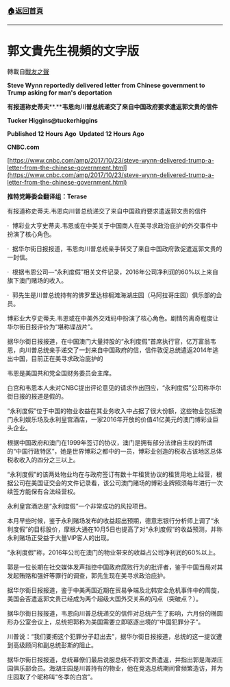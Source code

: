###  [:house:返回首頁](https://github.com/ourhimalayas/txt)
---
# 郭文貴先生視頻的文字版
轉載自[戰友之聲](http://littleantvoice.blogspot.com)

**Steve Wynn reportedly delivered letter from Chinese government to Trump asking for man's deportation**

**有报道称史蒂夫****.****韦恩向川普总统递交了来自中国政府要求遣返郭文贵的信件**

**Tucker Higgins@tuckerhiggins**



**Published 12 Hours Ago  Updated 12 Hours Ago**

**CNBC.com**

[https://www.cnbc.com/amp/2017/10/23/steve-wynn-delivered-trump-a-letter-from-the-chinese-government.html](https://www.cnbc.com/amp/2017/10/23/steve-wynn-delivered-trump-a-letter-from-the-chinese-government.html)

**推特党筹委会翻译组：****T****erase**



有报道称史蒂夫.韦恩向川普总统递交了来自中国政府要求遣返郭文贵的信件



·  博彩业大亨史蒂夫.韦恩或在中美关于中国商人在美寻求政治庇护的外交事件中扮演了核心角色。



·  据华尔街日报报道，韦恩向川普总统亲手转交了来自中国政府敦促遣返郭文贵的一封信。



·  根据韦恩公司—“永利度假”相关文件记录，2016年公司净利润的60%以上来自旗下澳门赌场的收入。



·  郭先生是川普总统持有的佛罗里达棕榈滩海湖庄园（马阿拉哥庄园）俱乐部的会员。



博彩业大亨史蒂夫.韦恩或在中美外交戏码中扮演了核心角色。剧情的离奇程度让华尔街日报评价为“堪称谍战片”。



据华尔街日报报道，在中国澳门大量持股的“永利度假”首席执行官，亿万富翁韦恩，向川普总统亲手递交了一封来自中国政府的信，信件敦促总统遣返2014年逃出中国，目前正在美寻求政治庇护的

韦恩是美国共和党全国财务委员会主席。



白宫和韦恩本人未对CNBC提出评论意见的请求作出回应，“永利度假”公司称华尔街日报的报道是假的。

“永利度假”位于中国的物业收益在其业务收入中占据了很大份额，这些物业包括澳门永利娱乐场及永利皇宫酒店，一家2016年开放的价值41亿美元的澳门博彩业巨头企业。



根据中国政府和澳门在1999年签订的协议，澳门是拥有部分法律自主权的所谓的“中国行政特区”，她是世界博彩之都中的一员，博彩业创造的税收占该地区总体税收收入的四分之三以上。



“永利度假”的该两处物业均在与政府签订有数十年租赁协议的租赁用地上经营，根据公司在美国证交会的文件记录看，该公司澳门赌场的博彩业牌照须每年进行一次续签方能保有合法经营权。



永利皇宫酒店是“永利度假”一个非常成功的风投项目。



本月早些时候，鉴于永利赌场发布的收益超出预期，德意志银行分析师上调了“永利度假”的目标股价，摩根大通在10月5日也提高了对“永利度假”的收益预测，并称永利赌场正受益于大量VIP客人的出现。



“永利度假”称，2016年公司在澳门的物业带来的收益占公司净利润的60%以上。



郭是一位长期在社交媒体发声指控中国政府腐败行为的批评者，鉴于中国当局对其发起贿赂和强奸等罪行的调查，郭先生现在美寻求政治庇护。



据华尔街日报报道，鉴于中美两国近期在贸易争端及北韩安全危机事件中的周旋，美国会否遣返郭文贵已经成为两个超级大国外交关系的闪点（突破点？）。



据华尔街日报报道，韦恩向川普总统递交的信件对总统产生了影响，六月份的椭圆形办公室会议上，总统把郭称为美国需要立即驱逐出境的“中国犯罪分子”。



川普说：“我们要把这个犯罪分子赶出去”，据华尔街日报报道，总统的这一提议遭到高级顾问和副总统彭斯的阻止。



据华尔街日报报道，总统幕僚们最后说服总统不将郭文贵遣返，并指出郭是海湖庄园俱乐部会员。海湖庄园是川普持有的物业，他在竞选总统期间曾频繁造访，并为庄园取了个昵称叫“冬季的白宫”。